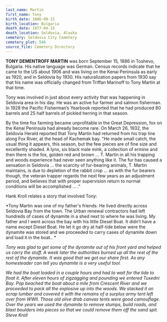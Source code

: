 ```yaml
---
last_name: Martin
first_name: Tony
birth_date: 1886-09-15
birth_location: Bulgaria
death_date: 1977-04-15
death_location: Seldovia, Alaska
cemetery: Seldovia City Cemetery
cemetery_plot: 546
source_file: Cemetery Directory
---
```


**TONY DEMENTROFF MARTIN** was born September 15, 1886 in Toshevo,
Bulgaria. His native language was German. Census records indicate that
he came to the US about 1906 and was living on the Kenai Peninsula as
early as 1920, and in Seldovia by 1930. His naturalization papers from
1930 say that his name was officially changed from Triffan Marinoff to
Tony Martin at that time.

Tony was involved in just about every activity that was happening in
Seldovia area in his day. He was an active fur farmer and salmon
fisherman. In 1928 the Pacific Fisherman’s Yearbook reported that he had
produced 80 barrels and 25 half barrels of pickled herring in that
season.

By the time fox farming became unprofitable in the Great Depression, fox on the Kenai Peninsula had already become rare. On March 26, 1932, the Seldovia Herald reported that Tony Martin had returned from his trap line along Fox River, at the head of Kachemak bay. "He made small catch, the usual thing it appears, this season, but the few pieces are of fine size and excellently shaded. A lynx, six black male mink, a collection of ermine and then there is the fox, golden red and brown ... T. Martin in all his trapping and woods experience had never seen anything like it. The fur has caused a sensation in Seldovia ... the scarcity of fur-bearing animals, T. Martin maintains, is due to depletion of the rabbit crop ... as with the fur bearers though, the veteran trapper regards the next few years as an adjustment period, and believes that with proper supervision return to normal conditions will be accomplished ... ."


Hank Kroll relates a story that involved Tony:

*Tony Martin was one of my father's friends. He lived directly across
Seldovia Bay from the town. The Urban renewal contractors had left
hundreds of cases of dynamite in a shed next to where he was living. My
father and I went across the bay with his little Diesel Boat. It didn’t
have a name except Diesel Boat. He let it go dry at half-tide below were
the dynamite was stored and we proceeded to carry cases of dynamite down
and load it in the boat.. *

*Tony was glad to get some of the dynamite out of his front yard and
helped us carry the stuff. A week later the authorities burned up all
the rest of the rest of the dynamite. It was good that we got our share
first. As any homesteader can tell you dynamite is a very useful tool.*

*We had the boat loaded in a couple hours and had to wait for the tide
to float it. After eleven hours of zigzagging and pounding we entered
Tuxedni Bay. Pop beached the boat about a mile from Crescent River and
we proceeded to pack all the explosive up into the woods. We stacked it
on scrap lumber and covered it with the remains of a surplus army tent
left over from WWII. Those old olive drab canvas tents were
good camouflage. Over the years we used the dynamite to remove stumps,
build roads, and blast boulders into pieces so that we could remove them
off the sand spit. Steve Kroll*
